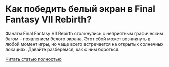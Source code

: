 # Как победить белый экран в Final Fantasy VII Rebirth?



Фанаты Final Fantasy VII Rebirth столкнулись с неприятным графическим багом – появлением белого экрана. Этот сбой может возникнуть в любой момент игры, но чаще всего встречается на открытых солнечных локациях. Давайте разберемся, как с ним бороться.

[Читать статью полностью](https://xyberbara.com/gaming/kak-pobedit-belogo-ekrana-v-final-fantasy-vii-rebirth/)

